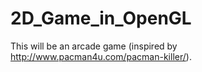 # 2D_Game_in_OpenGL
This will be an arcade game (inspired by ​ http://www.pacman4u.com/pacman-killer/​ ).
